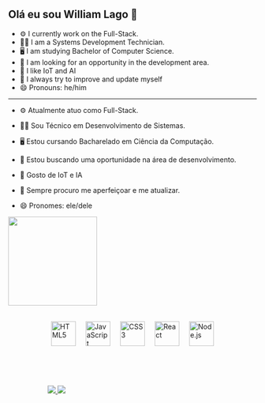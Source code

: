 ## Olá eu sou William Lago 👋

- ⚙️ I currently work on the Full-Stack.
- 🧑‍💻 I am a Systems Development Technician.
- 🖥️ I am studying Bachelor of Computer Science.
- 🔭 I am looking for an opportunity in the development area.
- 🤖 I like IoT and AI
- 🌱 I always try to improve and update myself
- 😄 Pronouns: he/him
---
- ⚙️ Atualmente atuo como Full-Stack.
- 🧑‍💻 Sou Técnico em Desenvolvimento de Sistemas.
- 🖥️ Estou cursando Bacharelado em Ciência da Computação.
- 🔭 Estou buscando uma oportunidade na área de desenvolvimento.
- 🤖 Gosto de IoT e IA
- 🌱 Sempre procuro me aperfeiçoar e me atualizar.
- 😄 Pronomes: ele/dele

  <div>
<img height="180em" src="https://github-readme-stats.vercel.app/api/top-langs/?username=WillCodee&layout=compact&langs_count=16&theme=gruvbox"/>
  </div> 

<div style="display: flex; justify-content: center; flex-wrap: wrap; gap: 20px; margin: 32px;">
  <img alt="HTML5" height="50px" src="https://cdn.jsdelivr.net/gh/devicons/devicon@latest/icons/html5/html5-original-wordmark.svg" />
  <img alt="JavaScript" height="50px" src="https://cdn.jsdelivr.net/gh/devicons/devicon@latest/icons/javascript/javascript-original.svg" />
  <img alt="CSS3" height="50px" src="https://cdn.jsdelivr.net/gh/devicons/devicon@latest/icons/css3/css3-original-wordmark.svg" />
  <img alt="React" height="50px" src="https://cdn.jsdelivr.net/gh/devicons/devicon@latest/icons/react/react-original.svg" />
  <link alt="MongoDB" height="50px"  href="https://cdn.jsdelivr.net/gh/devicons/devicon@latest/devicon.min.css" />
  <img alt="Node.js" height="50px" src="https://cdn.jsdelivr.net/gh/devicons/devicon@latest/icons/nodejs/nodejs-original.svg">
</div>

##

<div style="gap: 40px; margin: 50px; padding:30px;">
  <a href="mailto:contato@williamsilvalago">
    <img src="https://img.shields.io/badge/Gmail-D14836?style=for-the-badge&logo=gmail&logoColor=white" target="_blank">
  </a>
  
  <a href="https://www.linkedin.com/in/william-silva-lago/">
    <img src="https://img.shields.io/badge/LinkedIn-0077B5?style=for-the-badge&logo=linkedin&logoColor=white" target="_blank">
  </a>
</div>



